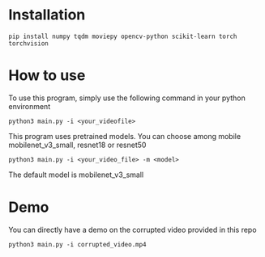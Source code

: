 # Installation

```pip install numpy tqdm moviepy opencv-python scikit-learn torch torchvision```

# How to use

To use this program, simply use the following command in your python environment

```python3 main.py -i <your_videofile>```

This program uses pretrained models. You can choose among mobile mobilenet_v3_small, resnet18 or resnet50

```python3 main.py -i <your_video_file> -m <model>```

The default model is mobilenet_v3_small

# Demo

You can directly have a demo on the corrupted video provided in this repo

```python3 main.py -i corrupted_video.mp4```
